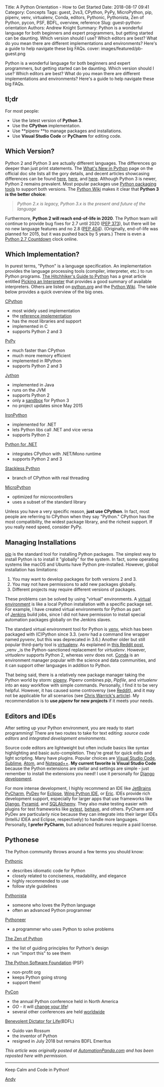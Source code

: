 Title: A Python Orientation - How to Get Started
Date: 2018-08-17 09:41
Category: Concepts
Tags: guest, 2vs3, CPython, PyPy, MicroPython, pip, pipenv, venv, virtualenv, Conda, editors, Pythonic, Pythonista, Zen of Python, pycon, PSF, BDFL, overview, reference
Slug: guest-python-orientation
Authors: Andrew Knight
Summary: Python is a wonderful language for both beginners and expert programmers, but getting started can be daunting. Which version should I use? Which editors are best? What do you mean there are different implementations and environments? Here's a guide to help navigate these big FAQs.
cover: images/featured/pb-guest.png

Python is a wonderful language for both beginners and expert programmers, but getting started can be daunting. Which version should I use? Which editors are best? What do you mean there are different implementations and environments? Here's a guide to help navigate these big FAQs.

tl;dr
-----

For most people:

*   Use the latest version of **Python 3**.
*   Use the **CPython** implementation.
*   Use **pipenv **to manage packages and installations.
*   Use **Visual Studio Code** or **PyCharm** for editing code.

Which Version?
--------------

Python 2 and Python 3 are actually different languages. The differences go deeper than just print statements. The [What's New in Python](https://docs.python.org/3/whatsnew/) page on the official doc site lists all the gory details, and decent articles showcasing differences can be found [here](http://sebastianraschka.com/Articles/2014_python_2_3_key_diff.html), [here](https://www.digitalocean.com/community/tutorials/python-2-vs-python-3-practical-considerations-2), and [here](https://blog.appdynamics.com/engineering/the-key-differences-between-python-2-and-python-3/). Although Python 3 is newer, Python 2 remains prevalent. Most popular packages use [Python packaging tools](https://packaging.python.org/distributing/#packaging-your-project) to support both versions. The [Python Wiki](https://wiki.python.org/moin/Python2orPython3) makes it clear that **Python 3 is the better choice**:

> _Python 2.x is legacy, Python 3.x is the present and future of the language_

Furthermore, **Python 2 will reach end-of-life in 2020**. The Python team will continue to provide bug fixes for 2.7 until 2020 ([PEP 373](https://www.python.org/dev/peps/pep-0373/)), but there will be no new language features and no 2.8 ([PEP 404](https://www.python.org/dev/peps/pep-0404/)). (Originally, end-of-life was planned for 2015, but it was pushed back by 5 years.) There is even a [Python 2.7 Countdown](https://pythonclock.org/) clock online.

Which Implementation?
---------------------

In purest terms, "Python" is a language specification. An implementation provides the language processing tools (compiler, interpreter, etc.) to run Python programs. [The Hitchhiker's Guide to Python](http://docs.python-guide.org/en/latest/) has a great article entitled [Picking an Interpreter](http://docs.python-guide.org/en/latest/starting/which-python/) that provides a good summary of available interpreters. Others are listed on [python.org](https://www.python.org/download/alternatives/) and the [Python Wiki](https://wiki.python.org/moin/PythonImplementations). The table below provides a quick overview of the big ones.


[CPython](https://en.wikipedia.org/wiki/CPython)

*   most widely used implementation
*   the [reference implementation](https://en.wikipedia.org/wiki/Reference_implementation)
*   has the most libraries and support
*   implemented in C
*   supports Python 2 and 3

[PyPy](http://pypy.org/)

*   much faster than CPython
*   much more memory efficient
*   implemented in RPython
*   supports Python 2 and 3

[Jython](http://www.jython.org/)

*   implemented in Java
*   runs on the JVM
*   supports Python 2
*   only a [sandbox](https://github.com/jython/jython3) for Python 3
*   no project updates since May 2015

[IronPython](http://ironpython.net/)

*   implemented for .NET
*   lets Python libs call .NET and vice versa
*   supports Python 2

[Python for .NET](http://pythonnet.github.io/)

*   integrates CPython with .NET/Mono runtime
*   supports Python 2 and 3

[Stackless Python](https://bitbucket.org/stackless-dev/stackless/wiki/Home)

*   branch of CPython with real threading

[MicroPython](http://micropython.org/)

*   optimized for microcontrollers
*   uses a subset of the standard library

Unless you have a very specific reason, **just use CPython**. In fact, most people are referring to CPython when they say "Python." CPython has the most compatibility, the widest package library, and the richest support. If you really need speed, consider PyPy.

Managing Installations
----------------------

[pip](https://pip.pypa.io/en/stable/) is the standard tool for installing Python packages. The simplest way to install Python is to install it "globally" for the system. In fact, some operating systems like macOS and Ubuntu have Python pre-installed. However, global installation has limitations:

1.  You may want to develop packages for both versions 2 and 3.
2.  You may not have permissions to add new packages globally.
3.  Different projects may require different versions of packages.

These problems can be solved by using "virtual" environments. A [virtual environment](https://www.python.org/dev/peps/pep-0405/) is like a local Python installation with a specific package set. For example, I have created virtual environments for Python as part of [Jenkins](https://jenkins.io/) build jobs, since I did not have permission to install special automation packages globally on the Jenkins slaves.

The standard virtual environment tool for Python is [venv](https://docs.python.org/3/library/venv.html), which has been packaged with (C)Python since 3.3. (_venv_ had a command line wrapper named _pyvenv_, but this was deprecated in 3.6.) Another older but still popular third-party tool is [virtualenv](https://virtualenv.pypa.io). As explained in [this Reddit post](https://www.reddit.com/r/learnpython/comments/4hsudz/pyvenv_vs_virtualenv/), _venv _is the Python-sanctioned replacement for _virtualenv_. However, _virtualenv_ supports Python 2, whereas _venv_ does not. [Conda](https://conda.io/docs/) is an environment manager popular with the science and data communities, and it can support other languages in addition to Python.

That being said, there is a relatively new package manager taking the Python world by storm: [pipenv](https://docs.pipenv.org/). Pipenv combines _pip_, _Pipfile_, and _virtualenv_ into an easy workflow with simple commands. Personally, I find it to be very helpful. However, it has caused some controversy (see [Reddit](https://np.reddit.com/r/Python/comments/8jd6aq/why_is_pipenv_the_recommended_packaging_tool_by/)), and it may not be applicable for all scenarios (see [Chris Warrick's article](https://chriswarrick.com/blog/2018/07/17/pipenv-promises-a-lot-delivers-very-little/)). My recommendation is to **use _pipenv_ for new projects** if it meets your needs.

Editors and IDEs
----------------

After setting up your Python environment, you are ready to start programming! There are two routes to take for text editing: _source code editors_ and _integrated development environments_.

Source code editors are lightweight but often include basics like syntax highlighting and basic auto-completion. They're great for quick edits and light scripting. Many have plugins. Popular choices are [Visual Studio Code](https://code.visualstudio.com/), [Sublime](https://www.sublimetext.com/), [Atom](https://atom.io/), and [Notepad++](https://notepad-plus-plus.org/). **My current favorite is Visual Studio Code** because the Python extensions are stellar and settings are simple - just remember to install the extensions you need! I use it personally for [Django development](http://automationpanda.com/2018/02/08/django-projects-in-visual-studio-code/).

For more intense development, I highly recommend an IDE like [JetBrains PyCharm](https://www.jetbrains.com/pycharm/), [PyDev](http://www.pydev.org/) for [Eclipse](https://eclipse.org/), [Wing Python IDE](https://wingware.com/), or [Eric](http://eric-ide.python-projects.org/). IDEs provide rich development support, especially for larger apps that use frameworks like [Django](https://www.djangoproject.com/), [Pyramid](https://trypyramid.com/), and [SQLAlchemy](https://www.sqlalchemy.org/). They also make testing easier with plugins for test frameworks like [pytest](http://doc.pytest.org/en/latest/), [behave](http://pythonhosted.org/behave/), and others. PyCharm and PyDev are particularly nice because they can integrate into their larger IDEs (IntelliJ IDEA and Eclipse, respectively) to handle more languages. Personally, **I prefer PyCharm**, but advanced features require a paid license.

Pythonese
---------

The Python community throws around a few terms you should know:

[Pythonic](https://docs.python-guide.org/writing/style/)

*   describes idiomatic code for Python
*   closely related to conciseness, readability, and elegance
*   highly recommended to use
*   follow style guidelines

[Pythonista](http://binhminhcs.blogspot.com/2011/12/python-pythonic-pythoneer-pythonist.html)

*   someone who loves the Python language
*   often an advanced Python programmer

[Pythoneer](http://binhminhcs.blogspot.com/2011/12/python-pythonic-pythoneer-pythonist.html)

*   a programmer who uses Python to solve problems

[The Zen of Python](https://www.python.org/dev/peps/pep-0020/)

*   the list of guiding principles for Python's design
*   run "import this" to see them

[The Python Software Foundation](https://www.python.org/psf/) (PSF)

*   non-profit org
*   keeps Python going strong
*   support them!

[PyCon](https://us.pycon.org/)

*   the annual Python conference held in North America
*   _GO_ \- it will [change your life](http://automationpanda.com/2018/05/20/pycon-2018-reflections/)!
*   several other conferences are held [worldwide](https://www.python.org/community/workshops/)

[Benevolent Dictator for Life](https://en.wikipedia.org/wiki/Guido_van_Rossum)(BDFL)

*   Guido van Rossum
*   the inventor of Python
*   resigned in July 2018 but remains BDFL Emeritus

_This article was originally posted at [AutomationPanda.com](https://automationpanda.com/2017/02/07/which-version-of-python-should-i-use/) and has been reposted here with permission._

---
Keep Calm and Code in Python!

[Andy](pages/guests.html#andrewknight)
